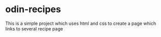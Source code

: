 # odin-recipes

This is a simple project which uses html and css to create a page which links to several recipe page
